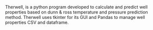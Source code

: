 Therwell, is a python program developed to calculate and predict well properties based on dunn & ross temperature and pressure prediction method. Therwell uses tkinter for its GUI and Pandas to manage well properties CSV and dataframe.

